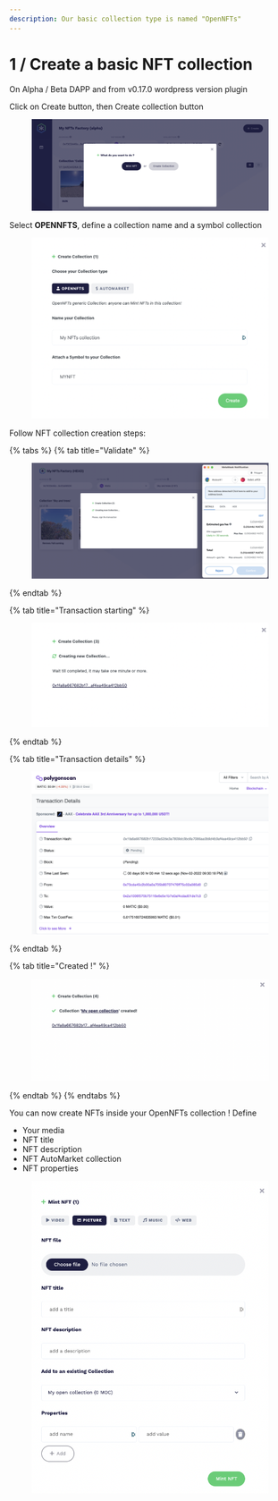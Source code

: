 ```yaml
---
description: Our basic collection type is named "OpenNFTs"
---
```


# 1 / Create a basic NFT collection

On Alpha / Beta DAPP and from v0.17.0 wordpress version plugin

Click on Create button, then Create collection button

<figure><img src="../.gitbook/assets/Screenshot 2022-11-02 at 22.27.02.png" alt=""><figcaption></figcaption></figure>

Select **OPENNFTS**, define a collection name and a symbol collection

<figure><img src="../.gitbook/assets/Screenshot 2022-11-02 at 22.28.23.png" alt=""><figcaption></figcaption></figure>

Follow NFT collection creation steps:

{% tabs %}
{% tab title="Validate" %}
<figure><img src="../.gitbook/assets/Screenshot 2022-11-02 at 22.30.11.png" alt=""><figcaption></figcaption></figure>
{% endtab %}

{% tab title="Transaction starting" %}
<figure><img src="../.gitbook/assets/Screenshot 2022-11-02 at 22.30.20.png" alt=""><figcaption></figcaption></figure>
{% endtab %}

{% tab title="Transaction details" %}
<figure><img src="../.gitbook/assets/Screenshot 2022-11-02 at 22.30.30.png" alt=""><figcaption></figcaption></figure>
{% endtab %}

{% tab title="Created !" %}
<figure><img src="../.gitbook/assets/Screenshot 2022-11-02 at 22.33.32.png" alt=""><figcaption></figcaption></figure>
{% endtab %}
{% endtabs %}

You can now create NFTs inside your OpenNFTs collection ! Define

* Your media
* NFT title
* NFT description
* NFT AutoMarket collection
* NFT properties

<figure><img src="../.gitbook/assets/Screenshot 2022-11-02 at 22.35.26.png" alt=""><figcaption></figcaption></figure>
